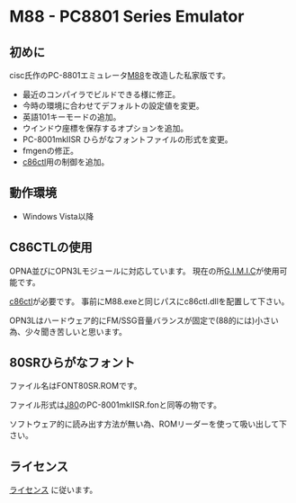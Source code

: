 
# M88 - PC8801 Series Emulator

## 初めに

cisc氏作のPC-8801エミュレータ[M88](http://retropc.net/cisc/m88/)を改造した私家版です。

* 最近のコンパイラでビルドできる様に修正。
* 今時の環境に合わせてデフォルトの設定値を変更。
* 英語101キーモードの追加。
* ウインドウ座標を保存するオプションを追加。
* PC-8001mkIISR ひらがなフォントファイルの形式を変更。
* fmgenの修正。
* [c86ctl](https://launchpad.net/c86ctl)用の制御を追加。

## 動作環境

* Windows Vista以降

## C86CTLの使用

OPNA並びにOPN3Lモジュールに対応しています。
現在の所[G.I.M.I.C](http://gimic.jp/index.php?G.I.M.I.C)が使用可能です。

[c86ctl](https://launchpad.net/c86ctl)が必要です。
事前にM88.exeと同じパスにc86ctl.dllを配置して下さい。

OPN3Lはハードウェア的にFM/SSG音量バランスが固定で(88的には)小さい為、少々聞き苦しいと思います。

## 80SRひらがなフォント

ファイル名はFONT80SR.ROMです。

ファイル形式は[J80](http://www.geocities.jp/upd780c1/pc-8001/index.html)のPC-8001mkIISR.fonと同等の物です。

ソフトウェア的に読み出す方法が無い為、ROMリーダーを使って吸い出して下さい。

## ライセンス

[ライセンス](./LICENSE.md) に従います。
